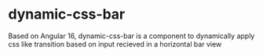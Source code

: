 # dynamic-css-bar
Based on Angular 16, dynamic-css-bar is a component to dynamically apply css like transition based on input recieved in a horizontal bar view
